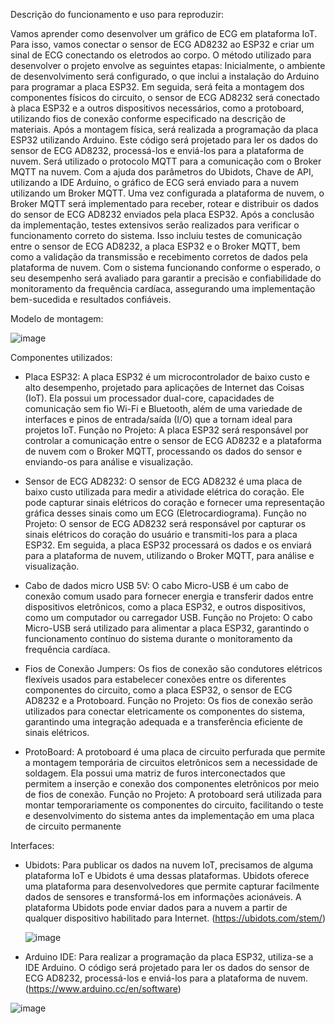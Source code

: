 Descrição do funcionamento e uso para reproduzir:

Vamos aprender como desenvolver um gráfico de ECG em plataforma IoT. Para isso, vamos conectar o sensor de ECG AD8232 ao ESP32 e criar um sinal de ECG conectando os eletrodos ao corpo. 
  O método utilizado para desenvolver o projeto envolve as seguintes etapas: Inicialmente, o ambiente de desenvolvimento será configurado, o que inclui a instalação do Arduino para programar a placa ESP32. Em seguida, será feita a montagem dos componentes físicos do circuito, o sensor de ECG AD8232 será conectado à placa ESP32 e a outros dispositivos necessários, como a protoboard, utilizando fios de conexão conforme especificado na descrição de materiais.
	Após a montagem física, será realizada a programação da placa ESP32 utilizando Arduino. Este código será projetado para ler os dados do sensor de ECG AD8232, processá-los e enviá-los para a plataforma de nuvem. Será utilizado o protocolo MQTT para a comunicação com o Broker MQTT na nuvem. Com a ajuda dos parâmetros do Ubidots, Chave de API, utilizando a IDE Arduino, o gráfico de ECG será enviado para a nuvem utilizando um Broker MQTT.
	Uma vez configurada a plataforma de nuvem, o Broker MQTT será implementado para receber, rotear e distribuir os dados do sensor de ECG AD8232 enviados pela placa ESP32.
	Após a conclusão da implementação, testes extensivos serão realizados para verificar o funcionamento correto do sistema. Isso incluiu testes de comunicação entre o sensor de ECG AD8232, a placa ESP32 e o Broker MQTT, bem como a validação da transmissão e recebimento corretos de dados pela plataforma de nuvem. 
	Com o sistema funcionando conforme o esperado, o seu desempenho será avaliado para garantir a precisão e confiabilidade do monitoramento da frequência cardíaca,  assegurando uma implementação bem-sucedida e resultados confiáveis.

Modelo de montagem:

![image](https://github.com/mayaramoliveira/ESP32_AD8232/assets/159947412/5d6cf12e-8e25-40f2-b606-76b59432d9a7)

Componentes utilizados:

- Placa ESP32: A placa ESP32 é um microcontrolador de baixo custo e alto desempenho, projetado para aplicações de Internet das Coisas (IoT). Ela possui um processador dual-core, capacidades de comunicação sem fio Wi-Fi e Bluetooth, além de uma variedade de interfaces e pinos de entrada/saída (I/O) que a tornam ideal para projetos IoT.
Função no Projeto: A placa ESP32 será responsável por controlar a comunicação entre o sensor de ECG AD8232 e a plataforma de nuvem com o Broker MQTT, processando os dados do sensor e enviando-os para análise e visualização.
	 
- Sensor de ECG AD8232: O sensor de ECG AD8232 é uma placa de baixo custo utilizada para medir a atividade elétrica do coração. Ele pode capturar sinais elétricos do coração e fornecer uma representação gráfica desses sinais como um ECG (Eletrocardiograma).
  Função no Projeto: O sensor de ECG AD8232 será responsável por capturar os sinais elétricos do coração do usuário e transmiti-los para a placa ESP32. Em seguida, a placa ESP32 processará os dados e os enviará para a plataforma de nuvem, utilizando o Broker MQTT, para análise e visualização.

- Cabo de dados micro USB 5V: O cabo Micro-USB é um cabo de conexão comum usado para fornecer energia e transferir dados entre dispositivos eletrônicos, como a placa ESP32, e outros dispositivos, como um computador ou carregador USB.
  Função no Projeto: O cabo Micro-USB será utilizado para alimentar a placa ESP32, garantindo o funcionamento contínuo do sistema durante o monitoramento da frequência cardíaca.
  
- Fios de Conexão Jumpers: Os fios de conexão são condutores elétricos flexíveis usados para estabelecer conexões entre os diferentes componentes do circuito, como a placa ESP32, o sensor de ECG AD8232 e a Protoboard.
  Função no Projeto: Os fios de conexão serão utilizados para conectar eletricamente os componentes do sistema, garantindo uma integração adequada e a transferência eficiente de sinais elétricos.

- ProtoBoard: A protoboard é uma placa de circuito perfurada que permite a montagem temporária de circuitos eletrônicos sem a necessidade de soldagem. Ela possui uma matriz de furos interconectados que permitem a inserção e conexão dos componentes eletrônicos por meio de fios de conexão.
  Função no Projeto: A protoboard será utilizada para montar temporariamente os componentes do circuito, facilitando o teste e desenvolvimento do sistema antes da implementação em uma placa de circuito permanente


Interfaces:

- Ubidots: Para publicar os dados na nuvem IoT, precisamos de alguma plataforma IoT e Ubidots é uma dessas plataformas. Ubidots oferece uma plataforma para desenvolvedores que permite capturar facilmente dados de sensores e transformá-los em informações acionáveis. A plataforma Ubidots pode enviar dados para a nuvem a partir de qualquer dispositivo habilitado para Internet. (https://ubidots.com/stem/)

  ![image](https://github.com/mayaramoliveira/ESP32_AD8232/assets/159947412/a115588c-d369-4d44-81ec-9b372a65726d)

- Arduino IDE: Para realizar a programação da placa ESP32, utiliza-se a IDE Arduino. O código será projetado para ler os dados do sensor de ECG AD8232, processá-los e enviá-los para a plataforma de nuvem. (https://www.arduino.cc/en/software)
  
![image](https://github.com/mayaramoliveira/ESP32_AD8232/assets/159947412/ee360e50-65c0-4356-a6bc-7cf85393b02f)
